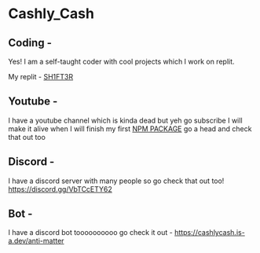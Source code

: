 # Cashly_Cash
## Coding -
Yes! I am a self-taught coder with cool projects which I work on replit.

My replit - [SH1FT3R](https://replit.com/@SH1FT3R/)

## Youtube -
I have a youtube channel which is kinda dead but yeh go subscribe I will make it alive when I will finish my first [NPM PACKAGE](https://github.com/CashlyCash#) go a head and check that out too

## Discord - 

I have a discord server with many people so go check that out too!
https://discord.gg/VbTCcETY62

## Bot -
I have a discord bot toooooooooo go check it out -
https://cashlycash.is-a.dev/anti-matter
